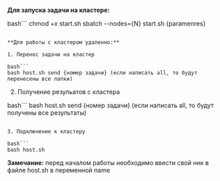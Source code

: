 **Для запуска задачи на кластере:**

bash```
chmod +x start.sh
sbatch --nodes={N} start.sh {paramenres}
```

**Для работы с кластером удаленно:**

1. Перенос задачи на кластер

bash```
bash host.sh send {номер задачи} (если написать all, то будут перенесены все папки)
```

2. Получение резульатов с кластера

bash```
bash host.sh send {номер задачи} (если написать all, то будут получены все результаты)
```

3. Подключение к кластеру

bash```
bash host.sh
```

**Замечание:** перед началом работы необходимо ввести свой ник в файле host.sh в переменной name
